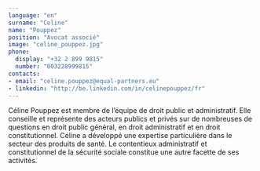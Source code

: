 ```yaml
---
language: "en"
surname: "Celine"
name: "Pouppez"
position: "Avocat associé"
image: "celine_pouppez.jpg"
phone:
  display: "+32 2 899 9815"
  number: "003228999815"
contacts:
- email: "celine.pouppez@equal-partners.eu"
- linkedin: "http://be.linkedin.com/in/celinepouppez/fr"
---
```

Céline Pouppez est membre de l’équipe de droit public et administratif. Elle conseille et représente des acteurs publics et privés sur de nombreuses de questions en droit public général, en droit administratif et en droit constitutionnel. Céline a développé une expertise particulière dans le secteur des produits de santé. Le contentieux administratif et constitutionnel de la sécurité sociale constitue une autre facette de ses activités.